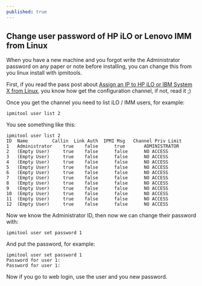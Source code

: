 ```yaml
---
published: true
---
```




## Change user password of HP iLO or Lenovo IMM from Linux

When you have a new machine and you forgot write the Administrator password on any paper or note before installing, you can change this from you linux install with ipmitools.

First, if you read the pass post about [Assign an IP to HP iLO or IBM System X from Linux](http://albornoz.rocks/assign-an-ip-to-hp-ilo-from-linux/), you know how get the configuration channel, if not, read it ;)

Once you get the channel you need to list iLO / IMM users, for example:

```code-bash
ipmitool user list 2
```

You see something like this:

```code-bash
ipmitool user list 2
ID  Name	     Callin  Link Auth	IPMI Msg   Channel Priv Limit
1   Administrator    true    false      true       ADMINISTRATOR
2   (Empty User)     true    false      false      NO ACCESS
3   (Empty User)     true    false      false      NO ACCESS
4   (Empty User)     true    false      false      NO ACCESS
5   (Empty User)     true    false      false      NO ACCESS
6   (Empty User)     true    false      false      NO ACCESS
7   (Empty User)     true    false      false      NO ACCESS
8   (Empty User)     true    false      false      NO ACCESS
9   (Empty User)     true    false      false      NO ACCESS
10  (Empty User)     true    false      false      NO ACCESS
11  (Empty User)     true    false      false      NO ACCESS
12  (Empty User)     true    false      false      NO ACCESS
```

Now we know the Administrator ID, then now we can change their password with:

```code-bash
ipmitool user set password 1
```

And put the password, for example:

```code-bash
ipmitool user set password 1
Password for user 1: 
Password for user 1: 
```

Now if you go to web login, use the user and you new password.
